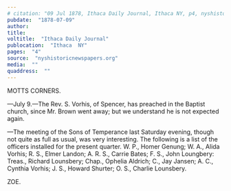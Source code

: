 ```yaml
---
# citation: "09 Jul 1878, Ithaca Daily Journal, Ithaca NY, p4, nyshistoricnewspapers.org."
pubdate:  "1878-07-09"
author: 
title: 
voltitle:  "Ithaca Daily Journal"
publocation:  "Ithaca  NY"
pages:  "4"
source:  "nyshistoricnewspapers.org"
media:  ""
quaddress:  ""
---
```

MOTTS CORNERS. 

—July 9.—The Rev. S. Vorhis, of Spencer, has preached in the Baptist church, since Mr. Brown went away; but we understand he is not expected again. 

—The meeting of the Sons of Temperance last Saturday evening, though not quite as full as usual, was very interesting. The following is a list of the officers installed for the present quarter. W. P., Homer Genung; W. A., Alida Vorhis; R. S., Elmer Landon; A. R. S., Carrie Bates; F. S., John Loungbery: Treas., Richard Lounsbery; Chap., Ophelia Aldrich; C., Jay Jansen; A. C., Cynthia Vorhis; J. S., Howard Shurter; O. S., Charlie Lounsbery.

ZOE.

